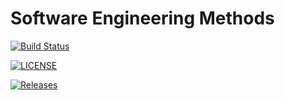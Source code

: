 # Software Engineering Methods

[![Build Status](https://travis-ci.com/rynB2/SET08103-seMethods.svg?branch=master)](https://travis-ci.com/rynB2/SET08103-seMethods)

[![LICENSE](https://img.shields.io/github/license/rynB2/SET08103-seMethods.svg?style=flat-square)](https://github.com/rynB2/SET08103-seMethods/blob/master/LICENSE)

[![Releases](https://img.shields.io/github/release/rynB2/SET08103-seMethods/all.svg?style=flat-square)](https://github.com/rynB2/SET08103-seMethods/releases)

